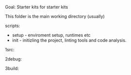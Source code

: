 Goal: Starter kits for starter kits

This folder is the main working directory (usually)

scripts:
* setup - enviroment setup, runtimes etc
* init - initizling the project, linting tools and code analysis.

1src:

2debug:

3build:

